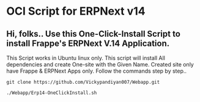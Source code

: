 # OCI Script for ERPNext v14

## Hi, folks.. Use this One-Click-Install Script to install Frappe's ERPNext V.14 Application.

This Script works in Ubuntu linux only. 
This script will install All dependencies and create One-site with the Given Name.
Created site only have Frappe & ERPNext Apps only.
Follow the commands step by step..


``` 
git clone https://github.com/Vickypandiyan007/Webapp.git
```

``` 
./Webapp/Erp14-OneClickInstall.sh
```
